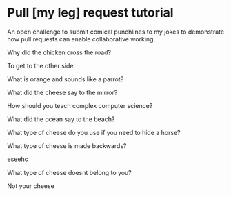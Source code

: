 # Pull [my leg] request tutorial
An open challenge to submit comical punchlines to my jokes to demonstrate how pull requests can enable collaborative working. 

Why did the chicken cross the road? 

To get to the other side.

What is orange and sounds like a parrot?

What did the cheese say to the mirror? 

How should you teach complex computer science? 

What did the ocean say to the beach?

What type of cheese do you use if you need to hide a horse?

What type of cheese is made backwards?

eseehc

What type of cheese doesnt belong to you?

Not your cheese
